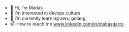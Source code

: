- 👋 Hi, I’m Matias
- 👀 I’m interested in devops culture
- 🌱 I’m currently learning aws, golang,  
- 📫 How to reach me www.linkedin.com/in/matiasgarro

<!---
matias2712/matias2712 is a ✨ special ✨ repository because its `README.md` (this file) appears on your GitHub profile.
You can click the Preview link to take a look at your changes.
--->
